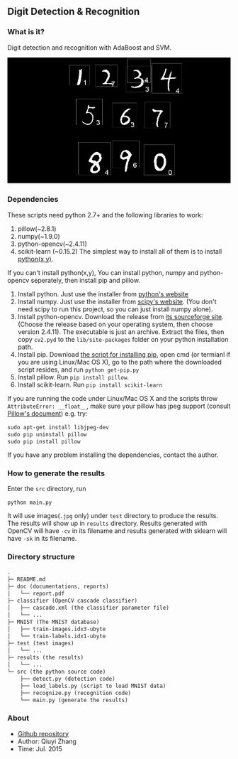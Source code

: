 ## Digit Detection & Recognition

### What is it?

Digit detection and recognition with AdaBoost and SVM.

![](preview.jpg)

### Dependencies

These scripts need python 2.7+ and the following libraries to work:

1. pillow(~2.8.1)
2. numpy(~1.9.0)
3. python-opencv(~2.4.11)
4. scikit-learn (~0.15.2)
The simplest way to install all of them is to install [python(x,y)](https://code.google.com/p/pythonxy/wiki/Downloads?tm=2).

If you can't install python(x,y), You can install python, numpy and python-opencv seperately, then install pip and pillow.

1. Install python. Just use the installer from [python's website](https://www.python.org/downloads/)
2. Install numpy. Just use the installer from [scipy's website](http://www.scipy.org/scipylib/download.html). (You don't need scipy to run this project, so you can just install numpy alone).
3. Install python-opencv. Download the release from [its sourceforge site](http://sourceforge.net/projects/opencvlibrary/files/). (Choose the release based on your operating system, then choose version 2.4.11). The executable is just an archive. Extract the files, then copy `cv2.pyd` to the `lib/site-packages` folder on your python installation path.
4. Install pip. Download [the script for installing pip](https://bootstrap.pypa.io/get-pip.py), open cmd (or termianl if you are using Linux/Mac OS X), go to the path where the downloaded script resides, and run `python get-pip.py`
5. Install pillow. Run `pip install pillow`. 
6. Install scikit-learn. Run `pip install scikit-learn`

If you are running the code under Linux/Mac OS X and the scripts throw `AttributeError: __float__`, make sure your pillow has jpeg support (consult [Pillow's document](http://pillow.readthedocs.org/en/latest/installation.html)) e.g. try:

```
sudo apt-get install libjpeg-dev
sudo pip uninstall pillow
sudo pip install pillow
```

If you have any problem installing the dependencies, contact the author.

### How to generate the results

Enter the `src` directory, run

```
python main.py
```

It will use images(`.jpg` only) under `test` directory to produce the results. The results will show up in `results` directory. Results generated with OpenCV will have `-cv` in its filename and results generated with sklearn will have `-sk` in its filename.


### Directory structure

```
.
├─ README.md
├─ doc (documentations, reports)
│   └── report.pdf
├─ classifier (OpenCV cascade classifier)
│   ├── cascade.xml (the classifier parameter file)
│   └── ...
├─ MNIST (The MNIST database)
│   ├── train-images.idx3-ubyte
│   └── train-labels.idx1-ubyte
├─ test (test images)
│   └── ...
├─ results (the results)
│   └── ...
└─ src (the python source code)
    ├── detect.py (detection code)
    ├── load_labels.py (script to load MNIST data)
    ├── recognize.py (recognition code)
    └── main.py (generate the results)
```

### About

* [Github repository](https://github.com/joyeecheung/digit-detection-recognition)
* Author: Qiuyi Zhang
* Time: Jul. 2015